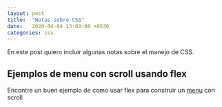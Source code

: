 ```yaml
---
layout: post
title:  "Notas sobre CSS"
date:   2020-04-04 13:00:00 +0530
categories: css
---
```


En este post quiero incluir algunas notas sobre el manejo de CSS.

## Ejemplos de menu con scroll usando flex

Encontre un buen ejemplo de como usar flex para construir un [menu][menu] con scroll

[menu]: https://iamsteve.me/blog/entry/using-flexbox-for-horizontal-scrolling-navigation
